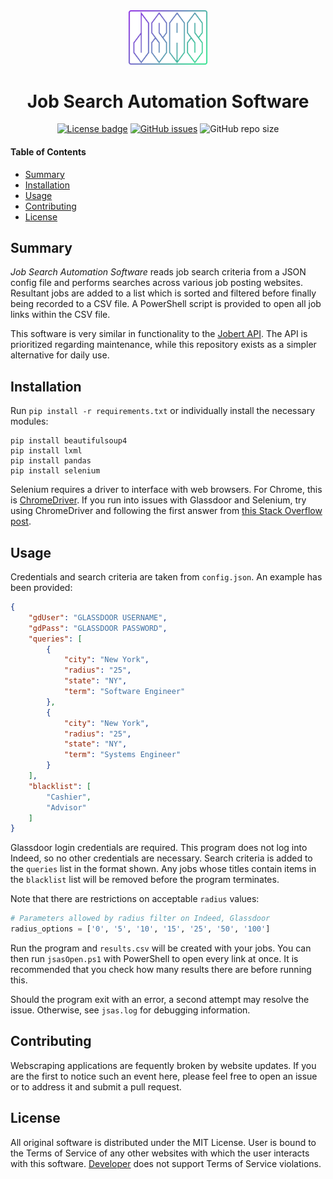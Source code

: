 <div align="center">
  <img alt="Logo goes here" style="width: 25%; height: auto" src="logo.png">
</div>
<h1 align="center">Job Search Automation Software</h1>

<div align="center">
  <a href="LICENSE"><img alt="License badge" src="https://img.shields.io/badge/License-MIT-blueviolet?logoWidth=0"></a>
  <a href="https://github.com/tzipor/jsas/issues"><img alt="GitHub issues" src="https://img.shields.io/github/issues/tzipor/jsas?color=blueviolet"></a>
  <img alt="GitHub repo size" src="https://img.shields.io/github/repo-size/tzipor/jsas?color=blueviolet">
</div>

#### Table of Contents
- [Summary](#Summary)
- [Installation](#Installation)
- [Usage](#Usage)
- [Contributing](#Contributing)
- [License](#License)

## Summary
*Job Search Automation Software* reads job search criteria from a JSON config file and performs searches across various job posting websites. Resultant jobs are added to a list which is sorted and filtered before finally being recorded to a CSV file. A PowerShell script is provided to open all job links within the CSV file.

This software is very similar in functionality to the [Jobert API](https://github.com/jobert-app/jobert-api). The API is prioritized regarding maintenance, while this repository exists as a simpler alternative for daily use.

## Installation
Run `pip install -r requirements.txt` or individually install the necessary modules:
```
pip install beautifulsoup4
pip install lxml
pip install pandas
pip install selenium
```
Selenium requires a driver to interface with web browsers. For Chrome, this is [ChromeDriver](https://sites.google.com/a/chromium.org/chromedriver/downloads). If you run into issues with Glassdoor and Selenium, try using ChromeDriver and following the first answer from [this Stack Overflow post](https://stackoverflow.com/questions/33225947/can-a-website-detect-when-you-are-using-selenium-with-chromedriver).

## Usage
Credentials and search criteria are taken from `config.json`. An example has been provided:

```json
{
    "gdUser": "GLASSDOOR USERNAME",
    "gdPass": "GLASSDOOR PASSWORD",
    "queries": [
        {
            "city": "New York",
            "radius": "25",
            "state": "NY",
            "term": "Software Engineer"
        },
        {
            "city": "New York",
            "radius": "25",
            "state": "NY",
            "term": "Systems Engineer"
        }
    ],
    "blacklist": [
        "Cashier",
        "Advisor"
    ]
}
```

Glassdoor login credentials are required. This program does not log into Indeed, so no other credentials are necessary. Search criteria is added to the `queries` list in the format shown. Any jobs whose titles contain items in the `blacklist` list will be removed before the program terminates.

Note that there are restrictions on acceptable `radius` values:

```Python
# Parameters allowed by radius filter on Indeed, Glassdoor
radius_options = ['0', '5', '10', '15', '25', '50', '100']
```

Run the program and `results.csv` will be created with your jobs. You can then run `jsasOpen.ps1` with PowerShell to open every link at once. It is recommended that you check how many results there are before running this.

Should the program exit with an error, a second attempt may resolve the issue. Otherwise, see `jsas.log` for debugging information.

## Contributing
Webscraping applications are fequently broken by website updates. If you are the first to notice such an event here, please feel free to open an issue or to address it and submit a pull request.

## License
All original software is distributed under the MIT License. User is bound to the Terms of Service of any other websites with which the user interacts with this software. [Developer](https://github.com/f-104) does not support Terms of Service violations.